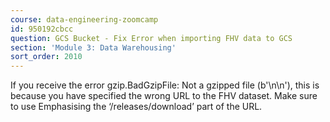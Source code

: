 ```yaml
---
course: data-engineering-zoomcamp
id: 950192cbcc
question: GCS Bucket - Fix Error when importing FHV data to GCS
section: 'Module 3: Data Warehousing'
sort_order: 2010
---
```


If you receive the error gzip.BadGzipFile: Not a gzipped file (b'\n\n'), this is because you have specified the wrong URL to the FHV dataset. Make sure to use 
Emphasising the ‘/releases/download’ part of the URL.

